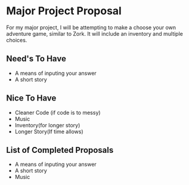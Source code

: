 # Major Project Proposal
For my major project, I will be attempting to make a choose your own adventure game, similar to Zork. It will include an inventory and multiple choices.

## Need's To Have
- A means of inputing your answer
- A short story

## Nice To Have
- Cleaner Code (if code is to messy)
- Music
- Inventory(for longer story)
- Longer Story(If time allows)


## List of Completed Proposals
- A means of inputing your answer
- A short story
- Music